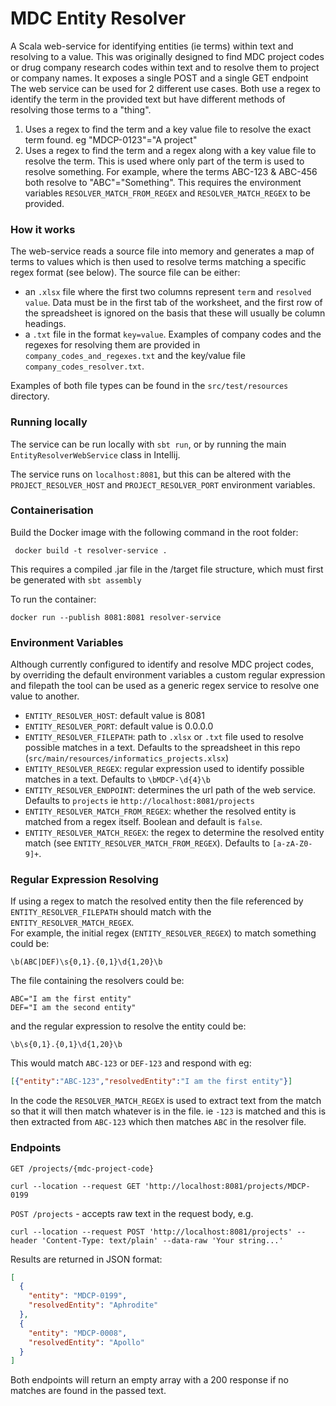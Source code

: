 # MDC Entity Resolver

A Scala web-service for identifying entities (ie terms) within text and resolving to a value. This was originally designed to find MDC project codes or drug company research codes within text and to resolve them to project or company names. It exposes a single POST and a single GET endpoint
The web service can be used for 2 different use cases. Both use a regex to identify the term in the provided text but have different methods of resolving those terms to a "thing".

1. Uses a regex to find the term and a key value file to resolve the exact term found. eg "MDCP-0123"="A project"
2. Uses a regex to find the term and a regex along with a key value file to resolve the term. This is used where only part of the term is used to resolve something. For example, where the terms ABC-123 & ABC-456 both resolve to "ABC"="Something".
This requires the environment variables `RESOLVER_MATCH_FROM_REGEX` and `RESOLVER_MATCH_REGEX` to be provided.

### How it works
The web-service reads a source file into memory and generates a map of terms to values which is then used to resolve terms matching a specific regex format (see below).  The source file can be either:
* an `.xlsx` file where the first two columns represent `term` and `resolved value`.  Data must be in the first tab of the worksheet, and the first row of the spreadsheet is ignored on the basis that these will usually be column headings. 
* a `.txt` file in the format `key=value`. Examples of company codes and the regexes for resolving them are provided in `company_codes_and_regexes.txt` and the key/value file `company_codes_resolver.txt`.

Examples of both file types can be found in the `src/test/resources` directory.

### Running locally

The service can be run locally with `sbt run`, or by running the main `EntityResolverWebService` class in Intellij.

 The service runs on `localhost:8081`, but this can be altered with the `PROJECT_RESOLVER_HOST` and `PROJECT_RESOLVER_PORT` environment variables.

### Containerisation

Build the Docker image with the following command in the root folder:

``` docker build -t resolver-service .```

This requires a compiled .jar file in the /target file structure, which must first be generated with `sbt assembly`

To run the container:

`docker run --publish 8081:8081 resolver-service`


### Environment Variables

Although currently configured to identify and resolve MDC project codes, by overriding the default environment variables  a custom regular expression and filepath the tool can be used as a generic regex service to resolve one value to another.  

* `ENTITY_RESOLVER_HOST`: default value is 8081
* `ENTITY_RESOLVER_PORT`: default value is 0.0.0.0
* `ENTITY_RESOLVER_FILEPATH`: path to `.xlsx` or `.txt` file used to resolve possible matches in a text.  Defaults to the spreadsheet in this repo (`src/main/resources/informatics_projects.xlsx`) 
* `ENTITY_RESOLVER_REGEX`: regular expression used to identify possible matches in a text. Defaults to `\bMDCP-\d{4}\b`
* `ENTITY_RESOLVER_ENDPOINT`: determines the url path of the web service.  Defaults to `projects` ie `http://localhost:8081/projects`
* `ENTITY_RESOLVER_MATCH_FROM_REGEX`: whether the resolved entity is matched from a regex itself. Boolean and default is `false`.
* `ENTITY_RESOLVER_MATCH_REGEX`: the regex to determine the resolved entity match (see `ENTITY_RESOLVER_MATCH_FROM_REGEX`). Defaults to `[a-zA-Z0-9]+`.

### Regular Expression Resolving
If using a regex to match the resolved entity then the file referenced by `ENTITY_RESOLVER_FILEPATH` should match with the `ENTITY_RESOLVER_MATCH_REGEX`.  
For example, the initial regex (`ENTITY_RESOLVER_REGEX`) to match something could be:
```regexp
\b(ABC|DEF)\s{0,1}.{0,1}\d{1,20}\b
```
The file containing the resolvers could be:
```
ABC="I am the first entity"
DEF="I am the second entity"
```
and the regular expression to resolve the entity could be:
```regexp
\b\s{0,1}.{0,1}\d{1,20}\b
```
This would match `ABC-123` or `DEF-123` and respond with eg:

```json
[{"entity":"ABC-123","resolvedEntity":"I am the first entity"}]
```

In the code the `RESOLVER_MATCH_REGEX` is used to extract text from the match so that it will then match whatever is in the file. ie `-123` is matched 
and this is then extracted from `ABC-123` which then matches `ABC` in the resolver file.

### Endpoints

`GET /projects/{mdc-project-code}`
```curl
curl --location --request GET 'http://localhost:8081/projects/MDCP-0199
```
`POST /projects` - accepts raw text in the request body, e.g.
```curl
curl --location --request POST 'http://localhost:8081/projects' --header 'Content-Type: text/plain' --data-raw 'Your string...'
```


Results are returned in JSON format:

```json
[
  {
    "entity": "MDCP-0199",
    "resolvedEntity": "Aphrodite"
  },
  {
    "entity": "MDCP-0008",
    "resolvedEntity": "Apollo"
  }
]
```

Both endpoints will return an empty array with a 200 response if no matches are found in the passed text.
